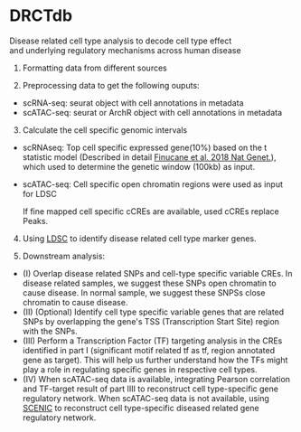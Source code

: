 # DRCTdb
Disease related cell type analysis to decode cell type effect and underlying regulatory mechanisms across human disease


1. Formatting data from different sources

2. Preprocessing data to get the following ouputs: 

- scRNA-seq: seurat object with cell annotations in metadata
- scATAC-seq: seurat or ArchR object with cell annotations in metadata

3. Calculate the cell specific genomic intervals 

- scRNAseq:
Top cell specific expressed gene(10%) based on the t statistic model (Described in detail [Finucane et al. 2018 Nat Genet.](https://www.nature.com/articles/s41588-018-0081-4)), which used to determine the genetic window (100kb) as input.

- scATAC-seq:
Cell specific open chromatin regions were used as input for LDSC

    If fine mapped cell specific cCREs are available, used cCREs replace Peaks.

4. Using [LDSC](https://github.com/bulik/ldsc/wiki/Cell-type-specific-analyses) to identify disease related cell type marker genes.

5. Downstream analysis: 
- (I) Overlap disease related SNPs and cell-type specific variable CREs. In disease related samples, we suggest these SNPs open chromatin to cause disease. In normal sample, we suggest these SNPSs close chromatin to cause disease.
- (II) (Optional) Identify cell type specific variable genes that are related SNPs by overlapping the gene's TSS (Transcription Start Site) region with the SNPs.
- (III) Perform a Transcription Factor (TF) targeting analysis in the CREs identified in part I (significant motif related tf as tf, region annotated gene as target). This will help us further understand how the TFs might play a role in regulating specific genes in respective cell types.
- (IV) When scATAC-seq data is available, integrating Pearson correlation and TF-target result of part IIII to reconstruct cell type-specific gene regulatory network. When scATAC-seq data is not available, using [SCENIC](https://scenicplus.readthedocs.io/en/latest/index.html) to reconstruct cell type-specific diseased related gene regulatory network.

